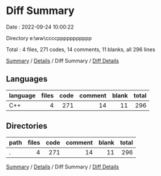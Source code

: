 # Diff Summary

Date : 2022-09-24 10:00:22

Directory e:\\ww\\ccccppppppppppp

Total : 4 files,  271 codes, 14 comments, 11 blanks, all 296 lines

[Summary](results.md) / [Details](details.md) / Diff Summary / [Diff Details](diff-details.md)

## Languages
| language | files | code | comment | blank | total |
| :--- | ---: | ---: | ---: | ---: | ---: |
| C++ | 4 | 271 | 14 | 11 | 296 |

## Directories
| path | files | code | comment | blank | total |
| :--- | ---: | ---: | ---: | ---: | ---: |
| . | 4 | 271 | 14 | 11 | 296 |

[Summary](results.md) / [Details](details.md) / Diff Summary / [Diff Details](diff-details.md)
